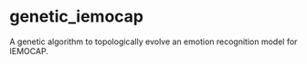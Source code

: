 # genetic_iemocap
A genetic algorithm to topologically evolve an emotion recognition model for IEMOCAP.

